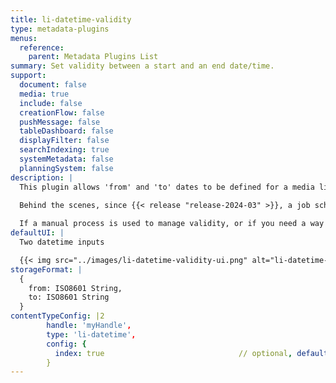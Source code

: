 ```yaml
---
title: li-datetime-validity
type: metadata-plugins
menus:
  reference:
    parent: Metadata Plugins List
summary: Set validity between a start and an end date/time.
support:
  document: false
  media: true
  include: false
  creationFlow: false
  pushMessage: false
  tableDashboard: false
  displayFilter: false
  searchIndexing: true
  systemMetadata: false
  planningSystem: false
description: |
  This plugin allows 'from' and 'to' dates to be defined for a media library entry's validity. An image may have a limited validity, for example due to copyright, so can be used only for a certain period of time. After that period, the copyright expires and the image should be removed from the website.
  
  Behind the scenes, since {{< release "release-2024-03" >}}, a job scheduler runs. If a state change is detected then a webhooks event for `mediaLibraryEntry.active` or `mediaLibraryEntry.invalid` will be emitted. Please see the [Webhooks]({{< ref "/reference/webhooks" >}}) documentation for further details on how to configure them.

  If a manual process is used to manage validity, or if you need a way to override the schedule, then [li-invalid]({{< ref "/reference/document/metadata/plugins/li-invalid" >}}) can be used.
defaultUI: |
  Two datetime inputs

  {{< img src="../images/li-datetime-validity-ui.png" alt="li-datetime-validity UI" >}}
storageFormat: |
  {
    from: ISO8601 String,
    to: ISO8601 String
  }
contentTypeConfig: |2
        handle: 'myHandle',
        type: 'li-datetime',
        config: {
          index: true                              // optional, default: false. {{< added-in "release-2023-07" >}}
        }
---
```

